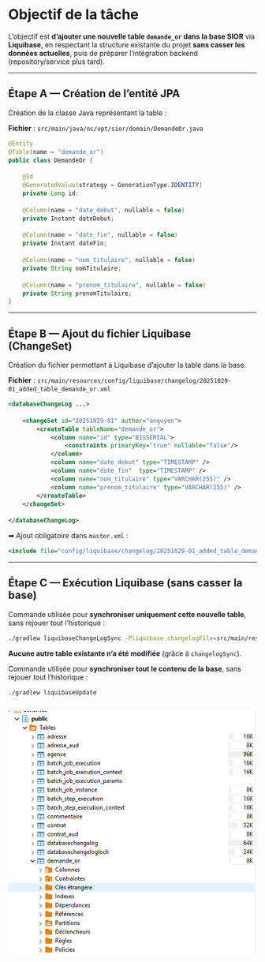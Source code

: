 # Objectif de la tâche

L’objectif est **d’ajouter une nouvelle table `demande_or` dans la base SIOR** via **Liquibase**, en respectant la structure existante du projet **sans casser les données actuelles**, puis de préparer l’intégration backend (repository/service plus tard).

---

## Étape A — Création de l’entité JPA

Création de la classe Java représentant la table :

**Fichier** :
`src/main/java/nc/opt/sior/domain/DemandeOr.java`

```java
@Entity
@Table(name = "demande_or")
public class DemandeOr {

    @Id
    @GeneratedValue(strategy = GenerationType.IDENTITY)
    private Long id;

    @Column(name = "date_debut", nullable = false)
    private Instant dateDebut;

    @Column(name = "date_fin", nullable = false)
    private Instant dateFin;

    @Column(name = "nom_titulaire", nullable = false)
    private String nomTitulaire;

    @Column(name = "prenom_titulaire", nullable = false)
    private String prenomTitulaire;
}
```

---

## Étape B — Ajout du fichier Liquibase (ChangeSet)

Création du fichier permettant à Liquibase d’ajouter la table dans la base.

**Fichier** :
`src/main/resources/config/liquibase/changelog/20251029-01_added_table_demande_or.xml`

```xml
<databaseChangeLog ...>

    <changeSet id="20251029-01" author="anguyen">
        <createTable tableName="demande_or">
            <column name="id" type="BIGSERIAL">
                <constraints primaryKey="true" nullable="false"/>
            </column>
            <column name="date_debut" type="TIMESTAMP" />
            <column name="date_fin"  type="TIMESTAMP" />
            <column name="nom_titulaire" type="VARCHAR(255)" />
            <column name="prenom_titulaire" type="VARCHAR(255)" />
        </createTable>
    </changeSet>

</databaseChangeLog>
```

➡ Ajout obligatoire dans `master.xml` :

```xml
<include file="config/liquibase/changelog/20251029-01_added_table_demande_or.xml"/>
```

---

## Étape C — Exécution Liquibase (sans casser la base)

Commande utilisée pour **synchroniser uniquement cette nouvelle table**, sans rejouer tout l’historique :

```bash
./gradlew liquibaseChangeLogSync -Pliquibase.changelogFile=src/main/resources/config/liquibase/changelog/20251029-01_added_table_demande_or.xml
```

**Aucune autre table existante n’a été modifiée** (grâce à `changelogSync`).

Commande utilisée pour **synchroniser tout le contenu de la base**, sans rejouer tout l’historique :
```bash
./gradlew liquibaseUpdate
```
![bdd comfirmation](demande_or_comfirmation.png)
---
